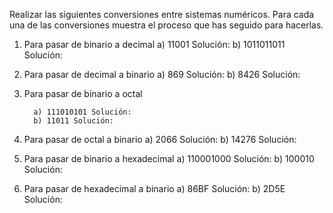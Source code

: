 Realizar las siguientes conversiones entre sistemas numéricos. Para cada una de las conversiones muestra el proceso que has seguido para hacerlas.

1. Para pasar de binario a decimal
         a) 11001 Solución:
         b) 1011011011 Solución:

2. Para pasar de decimal a binario
         a) 869 Solución:
         b) 8426 Solución:

3. Para pasar de binario a octal

         a) 111010101 Solución:
         b) 11011 Solución:

4. Para pasar de octal a binario
         a) 2066 Solución:
         b) 14276 Solución:
         
5. Para pasar de binario a hexadecimal
        a) 110001000 Solución:
        b) 100010 Solución:

6. Para pasar de hexadecimal a binario
        a) 86BF Solución:
        b) 2D5E Solución: 